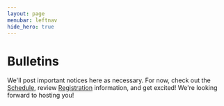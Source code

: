 ```yaml
---
layout: page
menubar: leftnav
hide_hero: true
---
```


# Bulletins

We'll post important notices here as necessary. For now, check out the [Schedule](/schedule), review [Registration](/registration) information, and get excited! We're looking forward to hosting you!